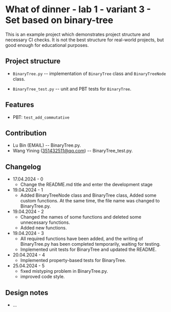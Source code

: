 # What of dinner - lab 1 - variant 3 - Set based on binary-tree

This is an example project which demonstrates project structure and necessary
CI checks. It is not the best structure for real-world projects, but good
enough for educational purposes.

## Project structure

- `BinaryTree.py` -- implementation of `BinaryTree` class and `BinaryTreeNode` class.

- `BinaryTree_test.py` -- unit and PBT tests for `BinaryTree`.

## Features

- PBT: `test_add_commutative`

## Contribution

- Lu Bin (EMAIL) -- BinaryTree.py.
- Wang Yining (351432511@qq.com) -- BinaryTree_test.py.

## Changelog

- 17.04.2024 - 0
   - Change the README.md title and enter the development stage
- 19.04.2024 - 1
   - Added BinaryTreeNode class and BinaryTree class, Added some custom functions. 
     At the same time, the file name was changed to BinaryTree.py.
- 19.04.2024 - 2
   - Changed the names of some functions and deleted some unnecessary functions. 
   - Added new functions.
- 19.04.2024 - 3
   - All required functions have been added, and the writing of BinaryTree.py has been completed temporarily, waiting for testing.
   - Implemented unit tests for BinaryTree and updated the README.
- 20.04.2024 - 4
   - Implemented property-based tests for BinaryTree.
- 25.04.2024 - 5
   - fixed mistyping problem in BinaryTree.py.
   - improved code style.  

## Design notes

- ...
